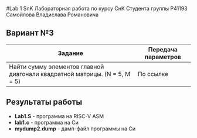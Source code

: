 

#Lab 1 SnK
Лабораторная работа по курсу СнК 
Студента группы P41193 Самойлова Владислава Романовича



## Вариант №3

Задание | Передача параметров
--------------- | -------------
Найти сумму элементов главной диагонали квадратной матрицы. (N = 5, M = 5) | По ссылке

## Результаты работы

* **Lab1.S** - программа на RISC-V ASM
* **lab1.c** - программа на Си
* **mydump2.dump** - дамп-файл программы на Си
